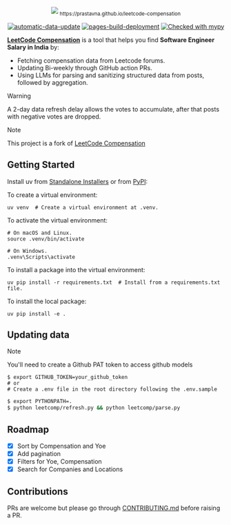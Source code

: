 <p align="center">
<img src="./assets/leetcomp_banner.png">
<sub>https://prastavna.github.io/leetcode-compensation</sub>
</p>

<p align="center">
<a href="https://github.com/prastavna/leetcode-compensation/actions/workflows/data-refresh.yaml"><img src="https://github.com/prastavna/leetcode-compensation/actions/workflows/data-refresh.yaml/badge.svg" alt="automatic-data-update"/ ></a>
<a href="https://github.com/prastavna/leetcode-compensation/actions/workflows/pages/pages-build-deployment"><img src="https://github.com/prastavna/leetcode-compensation/actions/workflows/pages/pages-build-deployment/badge.svg" alt="pages-build-deployment" /></a>
<a href="http://mypy-lang.org/"><img src="http://www.mypy-lang.org/static/mypy_badge.svg" alt="Checked with mypy" /></a>
</p>

**[LeetCode Compensation](https://prastavna.github.io/leetcode-compensation)** is a tool that helps you find **Software Engineer Salary in India** by:
- Fetching compensation data from Leetcode forums.
- Updating Bi-weekly through GitHub action PRs.
- Using LLMs for parsing and sanitizing structured data from posts, followed by aggregation.

> [!WARNING]
> A 2-day data refresh delay allows the votes to accumulate, after that posts with negative votes are dropped.

> [!NOTE]
> This project is a fork of [LeetCode Compensation](https://github.com/kuutsav/leetcode-compensation)

## Getting Started

Install uv from [Standalone Installers](https://github.com/astral-sh/uv) or from [PyPI](https://pypi.org/project/uv/):

To create a virtual environment:

```shell
uv venv  # Create a virtual environment at .venv.
```

To activate the virtual environment:

```shell
# On macOS and Linux.
source .venv/bin/activate

# On Windows.
.venv\Scripts\activate
```

To install a package into the virtual environment:

```shell
uv pip install -r requirements.txt  # Install from a requirements.txt file.
```

To install the local package:

```shell
uv pip install -e .
```

## Updating data

> [!NOTE]
> You'll need to create a Github PAT token to access github models

```shell
$ export GITHUB_TOKEN=your_github_token
# or
# Create a .env file in the root directory following the .env.sample
```

```bash
$ export PYTHONPATH=.
$ python leetcomp/refresh.py && python leetcomp/parse.py
```

## Roadmap

- [x] Sort by Compensation and Yoe
- [x] Add pagination
- [x] Filters for Yoe, Compensation
- [x] Search for Companies and Locations

## Contributions

PRs are welcome but please go through [CONTRIBUTING.md](CONTRIBUTING.md) before raising a PR.
